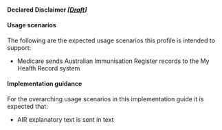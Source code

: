 #### Declared Disclaimer *[[Draft](http://hl7.org/fhir/stu3/valueset-publication-status.html)]*

#### Usage scenarios
The following are the expected usage scenarios this profile is intended to support:
* Medicare sends Australian Immunisation Register records to the My Health Record system

#### Implementation guidance
For the overarching usage scenarios in this implementation guide it is expected that:
* AIR explanatory text is sent in text
